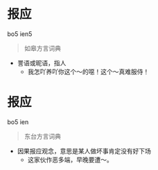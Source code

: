 # 报应
bo5 ien5
> 如皋方言词典
- 詈语或昵语，指人
  - 我怎吖养吖你这个～的噁！这个～真难服侍！

# 报应
bo5 ien
> 东台方言词典
- 因果报应观念，意思是某人做坏事肯定没有好下场
  - 这家伙作恶多端，早晚要遭～。
